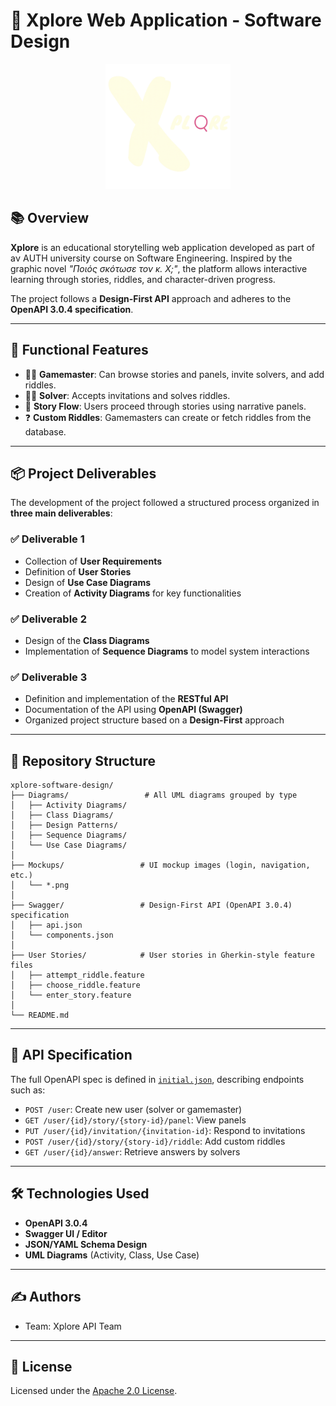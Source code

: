 ﻿# 🧩 Xplore Web Application - Software Design
<p align="center">
  <img src=".\Mockups\Xplore_logo.png" alt="Xplore Logo" width="200"/>
</p>

## 📚 Overview

**Xplore** is an educational storytelling web application developed as part of aν ΑUTH university course on Software Engineering. Inspired by the graphic novel *"Ποιός σκότωσε τον κ. Χ;"*, the platform allows interactive learning through stories, riddles, and character-driven progress.

The project follows a **Design-First API** approach and adheres to the **OpenAPI 3.0.4 specification**.

---

## 🧠 Functional Features

- 🧑‍🏫 **Gamemaster**: Can browse stories and panels, invite solvers, and add riddles.
- 🧑‍🎓 **Solver**: Accepts invitations and solves riddles.
- 🧩 **Story Flow**: Users proceed through stories using narrative panels.
- ❓ **Custom Riddles**: Gamemasters can create or fetch riddles from the database.

---

## 📦 Project Deliverables

The development of the project followed a structured process organized in **three main deliverables**:

### ✅ Deliverable 1

- Collection of **User Requirements**
- Definition of **User Stories**
- Design of **Use Case Diagrams**
- Creation of **Activity Diagrams** for key functionalities

### ✅ Deliverable 2

- Design of the **Class Diagrams**
- Implementation of **Sequence Diagrams** to model system interactions

### ✅ Deliverable 3

- Definition and implementation of the **RESTful API**
- Documentation of the API using **OpenAPI (Swagger)**
- Organized project structure based on a **Design-First** approach
---

## 📂 Repository Structure
```
xplore-software-design/
├── Diagrams/                 # All UML diagrams grouped by type
│   ├── Activity Diagrams/
│   ├── Class Diagrams/
│   ├── Design Patterns/
│   ├── Sequence Diagrams/
│   └── Use Case Diagrams/
│
├── Mockups/                 # UI mockup images (login, navigation, etc.)
│   └── *.png
│
├── Swagger/                 # Design-First API (OpenAPI 3.0.4) specification
│   ├── api.json
│   └── components.json
│
├── User Stories/            # User stories in Gherkin-style feature files
│   ├── attempt_riddle.feature
│   ├── choose_riddle.feature
│   └── enter_story.feature
│
└── README.md

```

---

## 📑 API Specification

The full OpenAPI spec is defined in [`initial.json`](./initial.json), describing endpoints such as:

- `POST /user`: Create new user (solver or gamemaster)
- `GET /user/{id}/story/{story-id}/panel`: View panels
- `PUT /user/{id}/invitation/{invitation-id}`: Respond to invitations
- `POST /user/{id}/story/{story-id}/riddle`: Add custom riddles
- `GET /user/{id}/answer`: Retrieve answers by solvers


---

## 🛠️ Technologies Used

- **OpenAPI 3.0.4**
- **Swagger UI / Editor**
- **JSON/YAML Schema Design**
- **UML Diagrams** (Activity, Class, Use Case)

---

## ✍️ Authors

- Team: Xplore API Team

---

## 📄 License

Licensed under the [Apache 2.0 License](https://www.apache.org/licenses/LICENSE-2.0.html).


